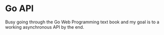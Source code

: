 # Go API

Busy going through the Go Web Programming text book and my goal is to a working asynchronous API by the end.
